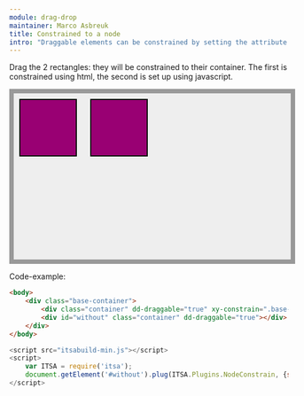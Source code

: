 ```yaml
---
module: drag-drop
maintainer: Marco Asbreuk
title: Constrained to a node
intro: "Draggable elements can be constrained by setting the attribute <b>xy-constrain=\"css-selector\"</b>, or using javascript by using <b>node.plugin(ITSA.Plugins.NodeConstrain, {selector: 'css-selector'})</b>. The plugin does nothing more than add the right attribute to the draggable Element, and it just works.</b>"
---
```


<style type="text/css">
    .base-container {
        width: 500px;
        height: 300px;
        background-color: #EEE;
        border: solid 8px #999;
        margin-bottom: 1em;
    }
    .container {
        margin: 10px;
        height: 100px;
        width: 100px;
        background-color: #990073;
        border: 2px solid #000;
        cursor: default;
        display: inline-block;
        *display: inline;
        *zoom: 1;
    }
</style>

Drag the 2 rectangles: they will be constrained to their container. The first is constrained using html, the second is set up using javascript.

<div class="base-container">
    <div id="ohoh" class="container" dd-draggable="true" xy-constrain=".base-container"></div>
    <div id="without" class="container" dd-draggable="true"></div>
</div>

<p class="spaced">Code-example:</p>

```html
<body>
    <div class="base-container">
        <div class="container" dd-draggable="true" xy-constrain=".base-container"></div>
        <div id="without" class="container" dd-draggable="true"></div>
    </div>
</body>
```

```js
<script src="itsabuild-min.js"></script>
<script>
    var ITSA = require('itsa');
    document.getElement('#without').plug(ITSA.Plugins.NodeConstrain, {selector: '.base-container'});
</script>
```

<script src="../../dist/itsabuild-min.js"></script>
<script>
    var ITSA = require('itsa');
    document.getElement('#without').plug(ITSA.Plugins.NodeConstrain, {selector: '.base-container'});
</script>
